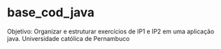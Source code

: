 # base_cod_java

Objetivo: Organizar e estruturar exercícios de IP1 e IP2 em uma aplicação java.
Universidade católica de Pernambuco


